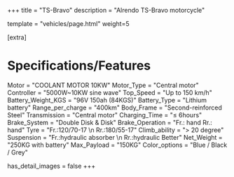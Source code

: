 +++
title = "TS-Bravo"
description = "Alrendo TS-Bravo motorcycle"

template = "vehicles/page.html"
weight=5

[extra]
# Specifications/Features
Motor = "COOLANT MOTOR 10KW"
Motor_Type = "Central motor"
Controller = "5000W~10KW sine wave"
Top_Speed = "Up to 150 km/h"
Battery_Weight_KGS = "96V 150ah (84KGS)"
Battery_Type = "Lithium battery"
Range_per_charge = "400km"
Body_Frame = "Second-reinforced Steel"
Transmission = "Central motor"
Charging_Time = "≤ 6hours"
Brake_System = "Double Disk & Disk"
Brake_Operation = "Fr.: hand   Rr.: hand"
Tyre = "Fr.:120/70-17 \n Rr.:180/55-17"
Climb_ability = "> 20 degree"
Suspension = "Fr.:hydraulic absorber \n Rr.:hydraulic Better"
Net_Weight = "250KG with battery"
Max_Payload = "150KG"
Color_options = "Blue / Black  / Grey"

has_detail_images = false
+++

